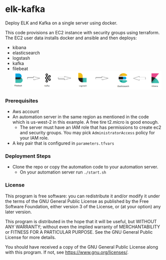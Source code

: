 # elk-kafka
Deploy ELK and Kafka on a single server using docker.



This code provisions an EC2 instance with security groups using terraform. The EC2 user data installs docker and ansible and then deploys:
- kibana
- elasticsearch
- logstash
- kafka
- filebeat
![](https://github.com/tadayoni1/elk-kafka/blob/master/arch.png)


### Prerequisites
- Aws account
- An automation server in the same region as mentioned in the code which is us-west-2 in this example. A free tire t2.micro is good enough.
  - The server must have an IAM role that has permissions to create ec2 and security groups. You may pick ```AdministratorAccess``` policy for your IAM role.
- A key pair that is configured in `parameters.tfvars`

### Deployment Steps
- Clone the repo or copy the automation code to your automation server.
  - On your automation server run `./start.sh`
  
### License

This program is free software: you can redistribute it and/or modify it under the terms of the GNU General Public License as published by the Free Software Foundation, either version 3 of the License, or (at your option) any later version.

This program is distributed in the hope that it will be useful, but WITHOUT ANY WARRANTY; without even the implied warranty of MERCHANTABILITY or FITNESS FOR A PARTICULAR PURPOSE.  See the GNU General Public License for more details.

You should have received a copy of the GNU General Public License along with this program.  If not, see <https://www.gnu.org/licenses/>.
